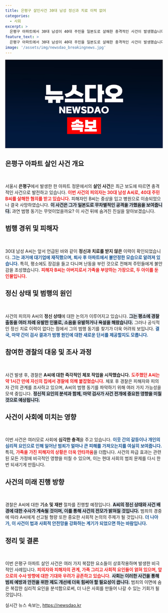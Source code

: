 ```yaml
---
title: 은평구 살인사건 30대 남성 정신과 치료 이력 없어
categories:
  - 사회
excerpt: >
  은평구 아파트에서 30대 남성이 40대 주민을 일본도로 살해한 충격적인 사건이 발생했습니다. 범인은 정신과 치료 이력이 없지만 평소 난동을 부려 경찰 출동 경험이 있었던 것으로 드러났습니다. 정확한 범죄 동기가 무엇인지, 피해자의 안타까운 사연과 함께 전해드립니다.
feature_text: >
  은평구 아파트에서 30대 남성이 40대 주민을 일본도로 살해한 충격적인 사건이 발생했습니다. 범인은 정신과 치료 이력이 없지만 평소 난동을 부려 경찰 출동 경험이 있었던 것으로 드러났습니다. 정확한 범죄 동기가 무엇인지, 피해자의 안타까운 사연과 함께 전해드립니다.
image: '/assets/img/newsdao_breakingnews.jpg'
---
```


<p><img src="/assets/img/newsdao_breakingnews.jpg" alt="pcversion 속보" /></p>

<h2 data-ke-size="size26">은평구 아파트 살인 사건 개요</h2>

<p data-ke-size="size16">&nbsp;</p>

<p>서울시 <b>은평구</b>에서 발생한 한 아파트 정문에서의 <b>살인 사건</b>은 최근 보도에 따르면 충격적인 사건으로 발전하고 있습니다. <b><span style="color: #ee2323;">이번 사건의 피의자는 30대 남성 A씨로, 40대 주민 B씨를 살해한 혐의를 받고 있습니다.</span></b> 피해자인 B씨는 중상을 입고 병원으로 이송되었으나 결국 사망하였습니다. <b><span style="background-color: #21538527;">이 사건은 그가 일본도로 무차별적인 공격을 가했음을 보여줍니다.</span></b> 과연 범행 동기는 무엇이었을까요? 이 사건 뒤에 숨겨진 진실을 알아보겠습니다.</p>

<h2 data-ke-size="size26">범행 경위 및 피해자</h2>

<p data-ke-size="size16">&nbsp;</p>

<p>30대 남성 A씨는 앞서 언급된 바와 같이 <b>정신과 치료를 받지 않은</b> 이력이 확인되었습니다. <b><span style="color: #1a5490;">그는 과거에 대기업에 재직했으며, 퇴사 후 아파트에서 불안정한 모습으로 알려져 있습니다.</span></b> 특히, 평소에도 장검을 들고 다니며 난동을 부린 것으로 전해져 주민들에게 불안감을 조성했습니다. <b><span style="color: #ee2323;">피해자 B씨는 아버지로서 가족을 부양하는 가장으로, 두 아이를 둔 인물입니다.</span></b> </p>

<h2 data-ke-size="size26">정신 상태 및 범행의 원인</h2>

<p data-ke-size="size16">&nbsp;</p>

<p>사건의 피의자 A씨의 <b>정신 상태</b>에 대한 논의가 이루어지고 있습니다. <b><span style="background-color: #21538527;">그는 평소에 경찰 출동을 여러 차례 유발한 인물로, 소음을 유발하거나 욕설을 해왔습니다.</span></b> 그러나 공식적인 정신 치료 이력이 없다는 점에서 그의 범행 동기를 찾기가 더욱 어려워 보입니다. <b><span style="color: #1a5490;">결국, 마약 간이 검사 결과가 범행 원인에 대한 새로운 단서를 제공할지도 모릅니다.</span></b></p>

<h2 data-ke-size="size26">참여한 경찰의 대응 및 조사 과정</h2>

<p data-ke-size="size16">&nbsp;</p>

<p>사건 발생 후, 경찰은 <b>A씨에 대한 즉각적인 체포 작업을 시작했습니다.</b> <b><span style="color: #ee2323;">도주했던 A씨는 약 1시간 만에 자신의 집에서 경찰에 의해 붙잡혔습니다.</span></b> 체포 후 경찰은 피해자와 피의자 간의 관계를 조사하고 있으며, A씨의 범행 동기를 파악하기 위해 여러 가지 가능성을 모색 중입니다. <b><span style="background-color: #21538527;">정신적 요인의 분석과 함께, 마약 검사가 사건 전개에 중요한 영향을 미칠 것으로 예상됩니다.</span></b></p>

<h2 data-ke-size="size26">사건이 사회에 미치는 영향</h2>

<p data-ke-size="size16">&nbsp;</p>

<p>이번 사건은 여러모로 사회에 <b>심각한 충격</b>을 주고 있습니다. <b><span style="color: #1a5490;">이웃 간의 갈등이나 개인의 심리적 요인으로 인해 일어난 범죄가 얼마나 큰 피해를 가져오는지를 여실히 보여줍니다.</span></b> 특히, <b><span style="color: #ee2323;">가족을 가진 피해자의 상황은 더욱 안타까움</span></b>을 더합니다. 사건의 파급 효과는 관련된 모든 가정에 비극적인 영향을 미칠 수 있으며, 이는 현대 사회의 범죄 문제를 다시 한 번 되새기게 만듭니다.</p>

<h2 data-ke-size="size26">사건의 미래 진행 방향</h2>

<p data-ke-size="size16">&nbsp;</p>

<p>경찰은 A씨에 대한 <b>기소 및 재판</b> 절차를 진행할 예정입니다. <b><span style="background-color: #21538527;">A씨의 정신 상태와 사건 배경에 대한 수사가 계속될 것이며, 이를 통해 사건의 전모가 밝혀질 것입니다.</span></b> 범죄의 경중에 따라 A씨에게 선고될 형량 또한 중요한 사회적 논의의 주제가 될 것입니다. <b><span style="color: #1a5490;">더 나아가, 이 사건이 법과 사회적 안전망을 강화하는 계기가 되었으면 하는 바람입니다.</span></b></p>

<h2 data-ke-size="size26">정리 및 결론</h2>

<p data-ke-size="size16">&nbsp;</p>

<p>이번 은평구 아파트 살인 사건은 여러 가지 복잡한 요소들이 상호작용하며 발생한 비극적인 사례입니다. <b><span style="color: #ee2323;">피의자와 피해자의 관계, 가족 그리고 사회적 요인들이 얽혀 있으며, 앞으로의 수사 방향에 대한 기대와 우려가 공존하고 있습니다.</span></b> <b><span style="background-color: #21538527;">사회는 이러한 사건을 통해 범죄 예방과 안전을 위한 제도 개선에 더욱 힘써야 할 필요성이 큽니다.</span></b> 범죄의 이면에 숨은 복잡한 심리적 요인을 분석함으로써, 더 나은 사회를 만들어 나갈 수 있는 기회가 될 것입니다.</p>
실시간 뉴스 속보는, <a href="https://newsdao.kr" rel="dofollow">https://newsdao.kr</a>


